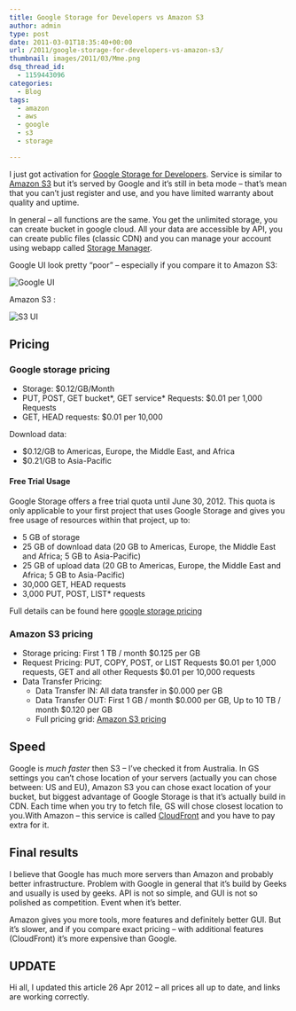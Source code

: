 ```yaml
---
title: Google Storage for Developers vs Amazon S3
author: admin
type: post
date: 2011-03-01T18:35:40+00:00
url: /2011/google-storage-for-developers-vs-amazon-s3/
thumbnail: images/2011/03/Mme.png
dsq_thread_id:
  - 1159443096
categories:
  - Blog
tags:
  - amazon
  - aws
  - google
  - s3
  - storage

---
```

I just got activation for [Google Storage for Developers](http://code.google.com/apis/storage/). Service is similar to [Amazon S3](http://aws.amazon.com/s3/) but it&#8217;s served by Google and it&#8217;s still in beta mode &#8211; that&#8217;s mean that you can&#8217;t just register and use, and you have limited warranty about quality and uptime.  
<!--more-->

In general &#8211; all functions are the same. You get the unlimited storage, you can create bucket in google cloud. All your data are accessible by API, you can create public files (classic CDN) and you can manage your account using webapp called [Storage Manager][1].

Google UI look pretty &#8220;poor&#8221; &#8211; especially if you compare it to Amazon S3:

![Google UI](images/2012/10/gsd.png "Google UI")

Amazon S3 :

![S3 UI](images/2012/10/s3.png "S3 UI")

## Pricing

### Google storage pricing

  * Storage: $0.12/GB/Month
  * PUT, POST, GET bucket\*, GET service\* Requests: $0.01 per 1,000 Requests
  * GET, HEAD requests: $0.01 per 10,000

Download data:

  * $0.12/GB to Americas, Europe, the Middle East, and Africa
  * $0.21/GB to Asia-Pacific

#### Free Trial Usage

Google Storage offers a free trial quota until June 30, 2012. This quota is only applicable to your first project that uses Google Storage and gives you free usage of resources within that project, up to:
  
* 5 GB of storage
* 25 GB of download data (20 GB to Americas, Europe, the Middle East and Africa; 5 GB to Asia-Pacific)
* 25 GB of upload data (20 GB to Americas, Europe, the Middle East and Africa; 5 GB to Asia-Pacific)
* 30,000 GET, HEAD requests
* 3,000 PUT, POST, LIST* requests
  
  
Full details can be found here [google storage pricing](https://developers.google.com/storage/docs/pricingandterms)
  
  ### Amazon S3 pricing

 * Storage pricing: First 1 TB / month $0.125 per GB
 * Request Pricing: PUT, COPY, POST, or LIST Requests $0.01 per 1,000 requests, GET and all other Requests $0.01 per 10,000 requests
 * Data Transfer Pricing:
   * Data Transfer IN: All data transfer in $0.000 per GB
   * Data Transfer OUT: First 1 GB / month $0.000 per GB, Up to 10 TB / month $0.120 per GB
   * Full pricing grid: [Amazon S3 pricing](https://aws.amazon.com/s3/pricing/)

## Speed
Google is *much faster* then S3 &#8211; I&#8217;ve checked it from Australia. In GS settings you can&#8217;t chose location of your servers (actually you can chose between: US and EU), Amazon S3 you can chose exact location of your bucket, but biggest advantage of Google Storage is that it&#8217;s actually build in CDN. Each time when you try to fetch file, GS will chose closest location to you.With Amazon &#8211; this service is called [CloudFront](http://aws.amazon.com/cloudfront/) and you have to pay extra for it.

## Final results
  
I believe that Google has much more servers than Amazon and probably better infrastructure. Problem with Google in general that it&#8217;s build by Geeks and usually is used by geeks. API is not so simple, and GUI is not so polished as competition. Event when it&#8217;s better.
  
Amazon gives you more tools, more features and definitely better GUI. But it&#8217;s slower, and if you compare exact pricing &#8211; with additional features (CloudFront) it&#8217;s more expensive than Google.
  
## UPDATE

Hi all, I updated this article 26 Apr 2012 &#8211; all prices all up to date, and links are working correctly.

[1]: https://sandbox.google.com/storage/